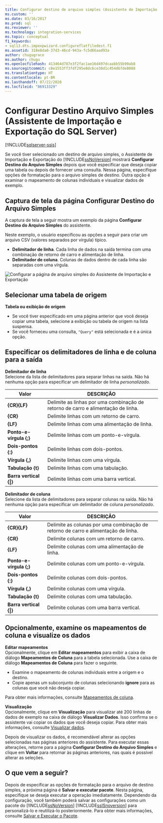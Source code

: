```yaml
---
title: Configurar destino de arquivo simples (Assistente de Importação e Exportação do SQL Server) | Microsoft Docs
ms.custom: ''
ms.date: 03/16/2017
ms.prod: sql
ms.reviewer: ''
ms.technology: integration-services
ms.topic: conceptual
f1_keywords:
- sql13.dts.impexpwizard.configureflatfiledest.f1
ms.assetid: 318e8da0-37d3-46cd-943a-fc5d66aad93a
author: chugugrace
ms.author: chugu
ms.openlocfilehash: 413464d787e3f2fac1ae16d497dcaabb55b90ab8
ms.sourcegitcommit: c8e1553ff3fdf295e8dc6ce30d1c454d6fde8088
ms.translationtype: HT
ms.contentlocale: pt-BR
ms.lasthandoff: 07/22/2020
ms.locfileid: "86913329"
---
```

# <a name="configure-flat-file-destination-sql-server-import-and-export-wizard"></a>Configurar Destino Arquivo Simples (Assistente de Importação e Exportação do SQL Server)

[!INCLUDE[sqlserver-ssis](../../includes/applies-to-version/sqlserver-ssis.md)]


  Se você tiver selecionado um destino de arquivo simples, o Assistente de Importação e Exportação do [!INCLUDE[ssNoVersion](../../includes/ssnoversion-md.md)] mostrará **Configurar Destino do Arquivo Simples** depois que você especificar que deseja copiar uma tabela ou depois de fornecer uma consulta. Nessa página, especifique opções de formatação para o arquivo simples de destino. Outra opção é examinar o mapeamento de colunas individuais e visualizar dados de exemplo.  
  
## <a name="screen-shot-of-the-configure-flat-file-destination-page"></a>Captura de tela da página Configurar Destino do Arquivo Simples  
 A captura de tela a seguir mostra um exemplo da página **Configurar Destino do Arquivo Simples** do assistente.
 
 Neste exemplo, o usuário especificou as opções a seguir para criar um arquivo CSV (valores separados por vírgula) típico.
-   **Delimitador de linha**. Cada linha de dados na saída termina com uma combinação de retorno de carro e alimentação de linha.
-   **Delimitador de coluna**. Colunas de dados dentro de cada linha são separadas com uma vírgula.

 ![Configurar a página de arquivo simples do Assistente de Importação e Exportação](../../integration-services/import-export-data/media/flat-file.png)
  
## <a name="pick-a-source-table"></a>Selecionar uma tabela de origem
 **Tabela ou exibição de origem**  
-   Se você tiver especificado em uma página anterior que você deseja copiar uma tabela, selecione a exibição ou tabela de origem na lista suspensa.
-   Se você forneceu uma consulta, `"Query"` está selecionada e é a única opção.  

## <a name="specify-row-and-column-delimiters-for-the-output"></a>Especificar os delimitadores de linha e de coluna para a saída
 **Delimitador de linha**  
 Selecione da lista de delimitadores para separar linhas na saída. Não há nenhuma opção para especificar um delimitador de linha *personalizado*.  
  
|Valor|DESCRIÇÃO|  
|-----------|-----------------|  
|**{CR}{LF}**|Delimite as linhas por uma combinação de retorno de carro e alimentação de linha.|  
|**{CR}**|Delimite linhas com um retorno de carro.|  
|**{LF}**|Delimite linhas com uma alimentação de linha.|  
|**Ponto-e-vírgula {;}**|Delimite linhas com um ponto-e-vírgula.|  
|**Dois-pontos {:}**|Delimite linhas com dois-pontos.|  
|**Vírgula {,}**|Delimite linhas com uma vírgula.|  
|**Tabulação {t}**|Delimite linhas com uma tabulação.|  
|**Barra vertical {&#124;}**|Delimite linhas com uma barra vertical.|  
  
 **Delimitador de coluna**  
 Selecione da lista de delimitadores para separar colunas na saída. Não há nenhuma opção para especificar um delimitador de coluna *personalizado*.  
  
|Valor|DESCRIÇÃO|  
|-----------|-----------------|  
|**{CR}{LF}**|Delimite as colunas por uma combinação de retorno de carro e alimentação de linha.|  
|**{CR}**|Delimite colunas com um retorno de carro.|  
|**{LF}**|Delimite colunas com uma alimentação de linha.|  
|**Ponto-e-vírgula {;}**|Delimite colunas com um ponto-e-vírgula.|  
|**Dois-pontos {:}**|Delimite colunas com dois-pontos.|  
|**Vírgula {,}**|Delimite colunas com uma vírgula.|  
|**Tabulação {t}**|Delimite colunas com uma tabulação.|  
|**Barra vertical {&#124;}**|Delimite colunas com uma barra vertical.|  

## <a name="optionally-review-column-mappings-and-preview-data"></a>Opcionalmente, examine os mapeamentos de coluna e visualize os dados

**Editar mapeamentos**   
Opcionalmente, clique em **Editar mapeamentos** para exibir a caixa de diálogo **Mapeamentos de Coluna** para a tabela selecionada. Use a caixa de diálogo **Mapeamentos de Coluna** para fazer o seguinte.
-   Examine o mapeamento de colunas individuais entre a origem e o destino.
-   Copie apenas um subconjunto de colunas selecionando **ignore** para as colunas que você não deseja copiar.

Para obter mais informações, consulte [Mapeamentos de coluna](../../integration-services/import-export-data/column-mappings-sql-server-import-and-export-wizard.md).  

**Visualização**  
Opcionalmente, clique em **Visualização** para visualizar até 200 linhas de dados de exemplo na caixa de diálogo **Visualizar Dados**. Isso confirma se o assistente vai copiar os dados que você deseja copiar. Para obter mais informações, consulte [Visualizar dados](../../integration-services/import-export-data/preview-data-dialog-box-sql-server-import-and-export-wizard.md).  
  
Depois de visualizar os dados, é recomendável alterar as opções selecionadas nas páginas anteriores do assistente. Para executar essas alterações, retorne para a página **Configurar Destino do Arquivo Simples** e clique em **Voltar** para retornar às páginas anteriores, nas quais é possível alterar as seleções.  

## <a name="whats-next"></a>O que vem a seguir?  
 Depois de especificar as opções de formatação para o arquivo de destino simples, a próxima página é **Salvar e executar pacote**. Nesta página, especifique se deseja executar a operação imediatamente. Dependendo da configuração, você também poderá salvar as configurações como um pacote do [!INCLUDE[ssNoVersion](../../includes/ssnoversion-md.md)] [!INCLUDE[ssISnoversion](../../includes/ssisnoversion-md.md)] para personalizá-lo e reutilizá-lo posteriormente. Para obter mais informações, consulte [Salvar e Executar o Pacote](../../integration-services/import-export-data/save-and-run-package-sql-server-import-and-export-wizard.md).  


